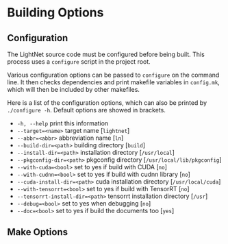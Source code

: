# Building Options

## Configuration

The LightNet source code must be configured before being built. 
This process uses a `configure` script in the project root.

Various configuration options can be passed to `configure` on the command line.
It then checks dependencies and print makefile variables in 
`config.mk`, which will then be included by other makefiles.

Here is a list of the configuration options, which can also be printed by
`./configure -h`. Default options are showed in brackets.

* `-h, --help`                     print this information
* `--target=<name>`                target name [`lightnet`]
* `--abbr=<abbr>`                  abbreviation name [`ln`]
* `--build-dir=<path>`             building directory [`build`]
* `--install-dir=<path>`           installation directory [`/usr/local`]
* `--pkgconfig-dir=<path>`         pkgconfig directory [`/usr/local/lib/pkgconfig`]
* `--with-cuda=<bool>`             set to yes if build with CUDA [`no`]
* `--with-cudnn=<bool>`            set to yes if build with cudnn library [`no`]
* `--cuda-install-dir=<path>`      cuda installation directory [`/usr/local/cuda`]
* `--with-tensorrt=<bool>`         set to yes if build with TensorRT [`no`]
* `--tensorrt-install-dir=<path>`  tensorrt installation directory [`/usr`]
* `--debug=<bool>`                 set to yes when debugging [`no`]
* `--doc=<bool>`                   set to yes if build the documents too [`yes`]

## Make Options
